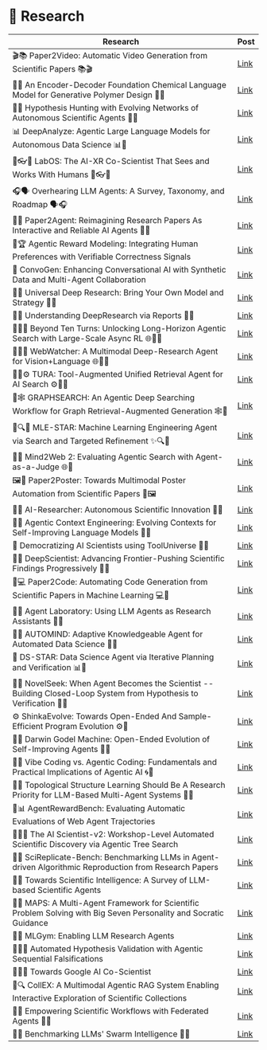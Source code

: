 # 🔬 Research

| Research | Post |
|----------|-----------|
| 🎬📚 Paper2Video: Automatic Video Generation from Scientific Papers 📚🎬 | [Link](https://www.linkedin.com/posts/mahmoudrabie2004_forabraiabrscientists-forabraiabrresearchers-activity-7389344664245489664-4waj?utm_source=share&utm_medium=member_desktop&rcm=ACoAAANl-ukBNmz5qhlJOrQNtSt-ajHYfLd2Bvc) |
| 🧪🧬 An Encoder-Decoder Foundation Chemical Language Model for Generative Polymer Design 🧬🧪 | [Link](https://www.linkedin.com/posts/mahmoudrabie2004_forabraiabrscientists-forabraiabrresearchers-activity-7387187521333481472-nQdU?utm_source=share&utm_medium=member_desktop&rcm=ACoAAANl-ukBNmz5qhlJOrQNtSt-ajHYfLd2Bvc) |
| 🧪🔬 Hypothesis Hunting with Evolving Networks of Autonomous Scientific Agents 🔬🧪 | [Link](https://www.linkedin.com/posts/mahmoudrabie2004_forabraiabrscientists-forabraiabrresearchers-activity-7387423925321891840-W6Ql?utm_source=share&utm_medium=member_desktop&rcm=ACoAAANl-ukBNmz5qhlJOrQNtSt-ajHYfLd2Bvc) |
| 📊 DeepAnalyze: Agentic Large Language Models for Autonomous Data Science 📊🤖 | [Link](https://www.linkedin.com/posts/mahmoudrabie2004_forabraiabrscientists-forabraiabrresearchers-activity-7387174217659805697-gu1y?utm_source=share&utm_medium=member_desktop&rcm=ACoAAANl-ukBNmz5qhlJOrQNtSt-ajHYfLd2Bvc) |
| 🧪👓🤝 LabOS: The AI-XR Co-Scientist That Sees and Works With Humans 🤝👓🧪 | [Link](https://www.linkedin.com/posts/mahmoudrabie2004_forabraiabrscientists-forabraiabrresearchers-activity-7386836724464812032-Vih6?utm_source=share&utm_medium=member_desktop&rcm=ACoAAANl-ukBNmz5qhlJOrQNtSt-ajHYfLd2Bvc) |
| 🎧🗣 Overhearing LLM Agents: A Survey, Taxonomy, and Roadmap 🗣🎧 | [Link](https://www.linkedin.com/posts/mahmoudrabie2004_forabraiabrscientists-forabraiabrresearchers-activity-7378459833210945536-xyvZ?utm_source=share&utm_medium=member_desktop&rcm=ACoAAANl-ukBNmz5qhlJOrQNtSt-ajHYfLd2Bvc) |
| 🤖📄 Paper2Agent: Reimagining Research Papers As Interactive and Reliable AI Agents 📄🤖 | [Link](https://www.linkedin.com/posts/mahmoudrabie2004_forabraiabrscientists-forabraiabrresearchers-activity-7377001444182351872-N6Tf?utm_source=share&utm_medium=member_desktop&rcm=ACoAAANl-ukBNmz5qhlJOrQNtSt-ajHYfLd2Bvc) |
| 🤖🏆 Agentic Reward Modeling: Integrating Human Preferences with Verifiable Correctness Signals | [Link](https://www.linkedin.com/posts/mahmoudrabie2004_forabraiabrscientists-forabraiabrresearchers-activity-7302769863830233089-7nG6) |
| 🤖️ ConvoGen: Enhancing Conversational AI with Synthetic Data and Multi-Agent Collaboration | [Link](https://www.linkedin.com/posts/mahmoudrabie2004_forabraiabrscientists-forabraiabrresearchers-activity-7311838154292916224-EB-q) |
| 🤖🔎 Universal Deep Research: Bring Your Own Model and Strategy 🔎🤖 | [Link](https://www.linkedin.com/posts/mahmoudrabie2004_forabraiabrscientists-forabraiabrresearchers-activity-7370516104877682688-HIY8?utm_source=share&utm_medium=member_desktop&rcm=ACoAAANl-ukBNmz5qhlJOrQNtSt-ajHYfLd2Bvc) |
| 🔎📄 Understanding DeepResearch via Reports 📄🔎 | [Link](https://www.linkedin.com/posts/mahmoudrabie2004_forabraiabrscientists-forabraiabrresearchers-activity-7383568289903329280-Q7th?utm_source=share&utm_medium=member_desktop&rcm=ACoAAANl-ukBNmz5qhlJOrQNtSt-ajHYfLd2Bvc) |
| 🤖🔎🌐 Beyond Ten Turns: Unlocking Long-Horizon Agentic Search with Large-Scale Async RL 🌐🔎🤖 | [Link](https://www.linkedin.com/posts/mahmoudrabie2004_forabraiabrscientists-forabraiabrresearchers-activity-7361829827546406913-Jc22?utm_source=share&utm_medium=member_desktop&rcm=ACoAAANl-ukBNmz5qhlJOrQNtSt-ajHYfLd2Bvc) |
| 🤖🔎🌐 WebWatcher: A Multimodal Deep-Research Agent for Vision+Language 🌐🔎🤖 | [Link](https://www.linkedin.com/posts/mahmoudrabie2004_forabraiabrscientists-forabraiabrresearchers-activity-7361823546127376386-OnTD) |
| 🤖🧭⚙️ TURA: Tool-Augmented Unified Retrieval Agent for AI Search ⚙️🧭🤖 | [Link](https://www.linkedin.com/posts/mahmoudrabie2004_forabraiabrscientists-forabraiabrresearchers-activity-7359954145748905984-rroO) |
| 🔎🕸 GRAPHSEARCH: An Agentic Deep Searching Workflow for Graph Retrieval-Augmented Generation 🕸🔎 | [Link](https://www.linkedin.com/posts/mahmoudrabie2004_forabraiabrscientists-forabraiabrresearchers-activity-7378856504021565441-g2fF?utm_source=share&utm_medium=member_desktop&rcm=ACoAAANl-ukBNmz5qhlJOrQNtSt-ajHYfLd2Bvc) |
| 🤖🔍✨ MLE-STAR: Machine Learning Engineering Agent via Search and Targeted Refinement ✨🔍🤖 | [Link](https://www.linkedin.com/posts/mahmoudrabie2004_forabraiabrscientists-forabraiabrarchitects-activity-7357409602868494336-7rey) |
| 🤖🌐 Mind2Web 2: Evaluating Agentic Search with Agent-as-a-Judge 🌐🤖 | [Link](https://www.linkedin.com/posts/mahmoudrabie2004_forabraiabrscientists-forabraiabrresearchers-activity-7345265937408765952-65OW) |
| 🖼️🤖 Paper2Poster: Towards Multimodal Poster Automation from Scientific Papers 🤖🖼️ | [Link](https://www.linkedin.com/posts/mahmoudrabie2004_forabraiabrscientists-forabraiabrresearchers-activity-7342098802377383936-Ti6q) |
| 🤖🧪 AI-Researcher: Autonomous Scientific Innovation 🧪🤖 | [Link](https://www.linkedin.com/posts/mahmoudrabie2004_forabraiabrscientists-forabraiabrresearchers-activity-7341934848271335424-SgOz) |
| 🧠📒 Agentic Context Engineering: Evolving Contexts for Self-Improving Language Models 📒🧠 | [Link](https://www.linkedin.com/posts/mahmoudrabie2004_forabraiabrscientists-forabraiabrresearchers-activity-7382683938667880448-kj6K?utm_source=share&utm_medium=member_desktop&rcm=ACoAAANl-ukBNmz5qhlJOrQNtSt-ajHYfLd2Bvc) |
| 🧰 Democratizing AI Scientists using ToolUniverse 🧰🤖 | [Link](https://www.linkedin.com/posts/mahmoudrabie2004_forabraiabrscientists-forabraiabrresearchers-activity-7379236836667179008-8bRZ?utm_source=share&utm_medium=member_desktop&rcm=ACoAAANl-ukBNmz5qhlJOrQNtSt-ajHYfLd2Bvc) |
| 🧪🔬 DeepScientist: Advancing Frontier-Pushing Scientific Findings Progressively 🔬🧪 | [Link](https://www.linkedin.com/posts/mahmoudrabie2004_forabraiabrscientists-forabraiabrresearchers-activity-7382410832627822592-jD7H?utm_source=share&utm_medium=member_desktop&rcm=ACoAAANl-ukBNmz5qhlJOrQNtSt-ajHYfLd2Bvc) |
| 🤖💻 Paper2Code: Automating Code Generation from Scientific Papers in Machine Learning 💻🤖 | [Link](https://www.linkedin.com/posts/mahmoudrabie2004_forabraiabrscientists-forabraiabrresearchers-activity-7341925691350765569-GZws) |
| 🤖🧪 Agent Laboratory: Using LLM Agents as Research Assistants 🧪🤖 | [Link](https://www.linkedin.com/posts/mahmoudrabie2004_forabraiabrscientists-forabraiabrresearchers-activity-7341879198770262017-xGtB) |
| 🤖🧠 AUTOMIND: Adaptive Knowledgeable Agent for Automated Data Science 🧠🤖 | [Link](https://www.linkedin.com/posts/mahmoudrabie2004_forabraiabrscientists-forabraiabrresearchers-activity-7339192268714565635-9gB3) |
| 🤖 DS-STAR: Data Science Agent via Iterative Planning and Verification 📊🤖 | [Link](https://www.linkedin.com/posts/mahmoudrabie2004_forabraiabrscientists-forabraiabrresearchers-activity-7379563049902313473-DVZl?utm_source=share&utm_medium=member_desktop&rcm=ACoAAANl-ukBNmz5qhlJOrQNtSt-ajHYfLd2Bvc) |
| 🤖🔬 NovelSeek: When Agent Becomes the Scientist -- Building Closed-Loop System from Hypothesis to Verification 🔬🤖 | [Link](https://www.linkedin.com/posts/mahmoudrabie2004_forabraiabrscientists-forabraiabrresearchers-activity-7335861608293748737-duOQ) |
| ⚙️ ShinkaEvolve: Towards Open-Ended And Sample-Efficient Program Evolution ⚙️🧬 | [Link](https://www.linkedin.com/posts/mahmoudrabie2004_forabraiabrscientists-forabraiabrresearchers-activity-7377422534436257792-Tiih?utm_source=share&utm_medium=member_desktop&rcm=ACoAAANl-ukBNmz5qhlJOrQNtSt-ajHYfLd2Bvc) |
| 🤖🚀 Darwin Godel Machine: Open-Ended Evolution of Self-Improving Agents 🚀🤖 | [Link](https://www.linkedin.com/posts/mahmoudrabie2004_forabraiabrscientists-forabraiabrresearchers-activity-7335490412465340418-D5yW) |
| 🤖🌀 Vibe Coding vs. Agentic Coding: Fundamentals and Practical Implications of Agentic AI 🌀🤖 | [Link](https://www.linkedin.com/posts/mahmoudrabie2004_forabraiabrscientists-forabraiabrresearchers-activity-7333674387876802560-BVxm) |
| 🤖🔗 Topological Structure Learning Should Be A Research Priority for LLM-Based Multi-Agent Systems 🔗🤖 | [Link](https://www.linkedin.com/posts/mahmoudrabie2004_forabraiabrscientists-forabraiabrresearchers-activity-7334972751125921792-B9ad) |
| 🤖📊 AgentRewardBench: Evaluating Automatic Evaluations of Web Agent Trajectories | [Link](https://www.linkedin.com/posts/mahmoudrabie2004_forabraiabrscientists-forabraiabrresearchers-activity-7318020890359738368-eGX5) |
| 🤖🧪🧠 The AI Scientist-v2: Workshop-Level Automated Scientific Discovery via Agentic Tree Search | [Link](https://www.linkedin.com/posts/mahmoudrabie2004_forabraiabrscientists-forabraiabrresearchers-activity-7316478410250244098-2SNO) |
| 🤖🔬 SciReplicate-Bench: Benchmarking LLMs in Agent-driven Algorithmic Reproduction from Research Papers | [Link](https://www.linkedin.com/posts/mahmoudrabie2004_forabraiabrscientists-forabraiabrresearchers-activity-7313146338337038338-o6lN) |
| 🤖🔬 Towards Scientific Intelligence: A Survey of LLM-based Scientific Agents | [Link](https://www.linkedin.com/posts/mahmoudrabie2004_forabraiabrscientists-forabraiabrresearchers-activity-7312867958878285826-y5_G) |
| 🤖🔬 MAPS: A Multi-Agent Framework for Scientific Problem Solving with Big Seven Personality and Socratic Guidance | [Link](https://www.linkedin.com/posts/mahmoudrabie2004_forabraiabrscientists-forabraiabrresearchers-activity-7309993826482348032-pW40) |
| 🤖🔬 MLGym: Enabling LLM Research Agents | [Link](https://www.linkedin.com/posts/mahmoudrabie2004_forabraiabrscientists-forabraiabrresearchers-activity-7299253945632264192-pfnI) |
| 🤖🔎🧠 Automated Hypothesis Validation with Agentic Sequential Falsifications | [Link](https://www.linkedin.com/posts/mahmoudrabie2004_forabraiabrscientists-forabraiabrresearchers-activity-7298706052458422272-E6lH) |
| 🤖🔎🧠 Towards Google AI Co-Scientist | [Link](https://www.linkedin.com/posts/mahmoudrabie2004_forabraiabrscientists-forabraiabrresearchers-activity-7298007564053561345-3OBl) |
| 🤖🔍 CollEX: A Multimodal Agentic RAG System Enabling Interactive Exploration of Scientific Collections | [Link](https://www.linkedin.com/posts/mahmoudrabie2004_forabraiabrscientists-forabraiabrresearchers-activity-7316573198714601472-ZVhT) |
| 🤖🔗 Empowering Scientific Workflows with Federated Agents 🔗🤖 | [Link](https://www.linkedin.com/posts/mahmoudrabie2004_forabraiabrscientists-forabraiabrresearchers-activity-7326810724670791681-aLb8) |
| 🐝🤖 Benchmarking LLMs' Swarm Intelligence 🤖🐝 | [Link](https://www.linkedin.com/posts/mahmoudrabie2004_forabraiabrscientists-forabraiabrresearchers-activity-7326540862379716608-hY-_) |
